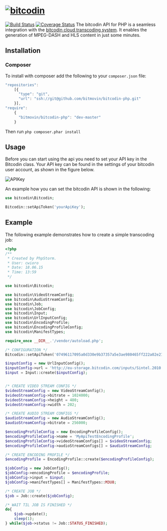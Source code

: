 # [![bitcodin](http://www.bitcodin.com/wp-content/uploads/2014/10/bitcodin-small.gif)](http://www.bitcodin.com)
[![Build Status](https://travis-ci.org/bitmovin/bitcodin-php.svg?branch=master)](https://travis-ci.org/bitmovin/bitcodin-php)
[![Coverage Status](https://coveralls.io/repos/bitmovin/bitcodin-php/badge.svg?branch=master)](https://coveralls.io/r/bitmovin/bitcodin-php?branch=master)
The bitcodin API for PHP is a seamless integration with the [bitcodin cloud transcoding system](http://www.bitcodin.com). It enables the generation of MPEG-DASH and HLS content in just some minutes.

Installation
------------

### Composer ###
 
  
To install with composer add the following to your `composer.json` file:
```js
"repositories": 
	[{
      "type": "git",
      "url": "ssh://git@github.com/bitmovin/bitcodin-php.git"
    }],
"require": 
	{
	  "bitmovin/bitcodin-php": "dev-master"
	}
```
Then run `php composer.phar install`

Usage
-----

Before you can start using the api you need to set your API key in the Bitcodin class. Your API key can be found in the settings of your bitcodin user account, as shown in the figure below.

![APIKey](http://www.bitcodin.com/wp-content/uploads/2015/06/api_key.png)

An example how you can set the bitcodin API is shown in the following:

```php
use bitcodin\Bitcodin;

Bitcodin::setApiToken('yourApiKey');
```

Example
-----
The following example demonstrates how to create a simple transcoding job:
```php
<?php
/**
 * Created by PhpStorm.
 * User: cwioro
 * Date: 18.06.15
 * Time: 13:59
 */

use bitcodin\Bitcodin;

use bitcodin\VideoStreamConfig;
use bitcodin\AudioStreamConfig;
use bitcodin\Job;
use bitcodin\JobConfig;
use bitcodin\Input;
use bitcodin\UrlInputConfig;
use bitcodin\EncodingProfile;
use bitcodin\EncodingProfileConfig;
use bitcodin\ManifestTypes;

require_once __DIR__.'/vendor/autoload.php';

/* CONFIGURATION */
Bitcodin::setApiToken('07496117095a0d330e9b37357a5e3ae980465ff222a02e21b38df264d1614a90'); // Your can find your api key in the settings menu. Your account (right corner) -> Settings -> API

$inputConfig = new UrlInputConfig();
$inputConfig->url = 'http://eu-storage.bitcodin.com/inputs/Sintel.2010.720p.mkv';
$input = Input::create($inputConfig);


/* CREATE VIDEO STREAM CONFIG */
$videoStreamConfig = new VideoStreamConfig();
$videoStreamConfig->bitrate = 1024000;
$videoStreamConfig->height = 480;
$videoStreamConfig->width = 202;

/* CREATE AUDIO STREAM CONFIGS */
$audioStreamConfig = new AudioStreamConfig();
$audioStreamConfig->bitrate = 256000;

$encodingProfileConfig = new EncodingProfileConfig();
$encodingProfileConfig->name = 'MyApiTestEncodingProfile';
$encodingProfileConfig->videoStreamConfigs[] = $videoStreamConfig;
$encodingProfileConfig->audioStreamConfigs[] = $audioStreamConfig;

/* CREATE ENCODING PROFILE */
$encodingProfile = EncodingProfile::create($encodingProfileConfig);

$jobConfig = new JobConfig();
$jobConfig->encodingProfile = $encodingProfile;
$jobConfig->input = $input;
$jobConfig->manifestTypes[] = ManifestTypes::M3U8;

/* CREATE JOB */
$job = Job::create($jobConfig);

/* WAIT TIL JOB IS FINISHED */
do{
    $job->update();
    sleep(1);
} while($job->status != Job::STATUS_FINISHED);

```